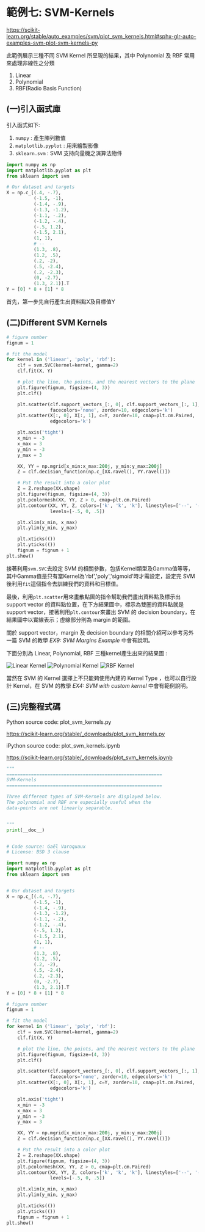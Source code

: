 # **範例七: SVM-Kernels**

https://scikit-learn.org/stable/auto_examples/svm/plot_svm_kernels.html#sphx-glr-auto-examples-svm-plot-svm-kernels-py

此範例展示三種不同 SVM Kernel 所呈現的結果，其中 Polynomial 及 RBF 常用來處理非線性之分類

1. Linear
2. Polynomial
3. RBF(Radio Basis Function)

## (一)引入函式庫

引入函式如下:

1. `numpy` : 產生陣列數值
2. `matplotlib.pyplot` : 用來繪製影像
3. `sklearn.svm` : SVM 支持向量機之演算法物件

```python
import numpy as np
import matplotlib.pyplot as plt
from sklearn import svm
```
```python
# Our dataset and targets
X = np.c_[(.4, -.7),
          (-1.5, -1),
          (-1.4, -.9),
          (-1.3, -1.2),
          (-1.1, -.2),
          (-1.2, -.4),
          (-.5, 1.2),
          (-1.5, 2.1),
          (1, 1),
          # --
          (1.3, .8),
          (1.2, .5),
          (.2, -2),
          (.5, -2.4),
          (.2, -2.3),
          (0, -2.7),
          (1.3, 2.1)].T
Y = [0] * 8 + [1] * 8
```
首先，第一步先自行產生出資料點X及目標值Y

## (二)Different SVM Kernels
```python
# figure number
fignum = 1

# fit the model
for kernel in ('linear', 'poly', 'rbf'):
    clf = svm.SVC(kernel=kernel, gamma=2)
    clf.fit(X, Y)

    # plot the line, the points, and the nearest vectors to the plane
    plt.figure(fignum, figsize=(4, 3))
    plt.clf()

    plt.scatter(clf.support_vectors_[:, 0], clf.support_vectors_[:, 1], s=80,
                facecolors='none', zorder=10, edgecolors='k')
    plt.scatter(X[:, 0], X[:, 1], c=Y, zorder=10, cmap=plt.cm.Paired,
                edgecolors='k')

    plt.axis('tight')
    x_min = -3
    x_max = 3
    y_min = -3
    y_max = 3

    XX, YY = np.mgrid[x_min:x_max:200j, y_min:y_max:200j]
    Z = clf.decision_function(np.c_[XX.ravel(), YY.ravel()])

    # Put the result into a color plot
    Z = Z.reshape(XX.shape)
    plt.figure(fignum, figsize=(4, 3))
    plt.pcolormesh(XX, YY, Z > 0, cmap=plt.cm.Paired)
    plt.contour(XX, YY, Z, colors=['k', 'k', 'k'], linestyles=['--', '-', '--'],
                levels=[-.5, 0, .5])

    plt.xlim(x_min, x_max)
    plt.ylim(y_min, y_max)

    plt.xticks(())
    plt.yticks(())
    fignum = fignum + 1
plt.show()
```
接著利用`svm.SVC`去設定 SVM 的相關參數，包括Kernel類型及Gamma值等等，其中Gamma值是只有當Kernel為'rbf','poly','sigmoid'時才需設定，設定完 SVM 後利用`fit`這個指令去訓練我們的資料和目標值。

最後，利用`plt.scatter`用來畫散點圖的指令幫助我們畫出資料點及標示出 support vector 的資料點位置，在下方結果圖中，標示為雙圈的資料點就是 support vector，接著利用`plt.contour`來畫出 SVM 的 decision boundary，在結果圖中以實線表示；虛線部分則為 margin 的範圍。

關於 support vector，margin 及 decision boundary 的相關介紹可以參考另外一篇 SVM 的教學 *EX9: SVM Margins Example* 中會有說明。

下面分別為 Linear, Polynomial, RBF 三種kernel產生出來的結果圖 :

![Linear Kernel](https://github.com/I-Yun/machine-learning-python/blob/master/SVM/linear.PNG "Linear Kernel") ![Polynomial Kernel](https://github.com/I-Yun/machine-learning-python/blob/master/SVM/poly.PNG "Polynomial Kernel") ![RBF Kernel](https://github.com/I-Yun/machine-learning-python/blob/master/SVM/rbf.PNG "RBF Kernel")

當然在 SVM 的 Kernel 選擇上不只能夠使用內建的 Kernel Type ，也可以自行設計 Kernel，在 SVM 的教學 *EX4: SVM with custom kernel* 中會有範例說明。

## (三)完整程式碼

Python source code: plot_svm_kernels.py

https://scikit-learn.org/stable/_downloads/plot_svm_kernels.py

iPython source code: plot_svm_kernels.ipynb

https://scikit-learn.org/stable/_downloads/plot_svm_kernels.ipynb

```python
"""
=========================================================
SVM-Kernels
=========================================================

Three different types of SVM-Kernels are displayed below.
The polynomial and RBF are especially useful when the
data-points are not linearly separable.


"""
print(__doc__)


# Code source: Gaël Varoquaux
# License: BSD 3 clause

import numpy as np
import matplotlib.pyplot as plt
from sklearn import svm


# Our dataset and targets
X = np.c_[(.4, -.7),
          (-1.5, -1),
          (-1.4, -.9),
          (-1.3, -1.2),
          (-1.1, -.2),
          (-1.2, -.4),
          (-.5, 1.2),
          (-1.5, 2.1),
          (1, 1),
          # --
          (1.3, .8),
          (1.2, .5),
          (.2, -2),
          (.5, -2.4),
          (.2, -2.3),
          (0, -2.7),
          (1.3, 2.1)].T
Y = [0] * 8 + [1] * 8

# figure number
fignum = 1

# fit the model
for kernel in ('linear', 'poly', 'rbf'):
    clf = svm.SVC(kernel=kernel, gamma=2)
    clf.fit(X, Y)

    # plot the line, the points, and the nearest vectors to the plane
    plt.figure(fignum, figsize=(4, 3))
    plt.clf()

    plt.scatter(clf.support_vectors_[:, 0], clf.support_vectors_[:, 1], s=80,
                facecolors='none', zorder=10, edgecolors='k')
    plt.scatter(X[:, 0], X[:, 1], c=Y, zorder=10, cmap=plt.cm.Paired,
                edgecolors='k')

    plt.axis('tight')
    x_min = -3
    x_max = 3
    y_min = -3
    y_max = 3

    XX, YY = np.mgrid[x_min:x_max:200j, y_min:y_max:200j]
    Z = clf.decision_function(np.c_[XX.ravel(), YY.ravel()])

    # Put the result into a color plot
    Z = Z.reshape(XX.shape)
    plt.figure(fignum, figsize=(4, 3))
    plt.pcolormesh(XX, YY, Z > 0, cmap=plt.cm.Paired)
    plt.contour(XX, YY, Z, colors=['k', 'k', 'k'], linestyles=['--', '-', '--'],
                levels=[-.5, 0, .5])

    plt.xlim(x_min, x_max)
    plt.ylim(y_min, y_max)

    plt.xticks(())
    plt.yticks(())
    fignum = fignum + 1
plt.show()
```
